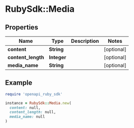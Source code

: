 # RubySdk::Media

## Properties

| Name | Type | Description | Notes |
| ---- | ---- | ----------- | ----- |
| **content** | **String** |  | [optional] |
| **content_length** | **Integer** |  | [optional] |
| **media_name** | **String** |  | [optional] |

## Example

```ruby
require 'openapi_ruby_sdk'

instance = RubySdk::Media.new(
  content: null,
  content_length: null,
  media_name: null
)
```

